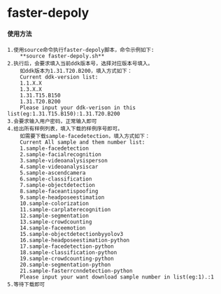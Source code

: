 # faster-depoly

#### 使用方法
    1.使用source命令执行faster-depoly脚本，命令示例如下:
        **source faster-depoly.sh**
    2.执行后，会要求填入当前ddk版本号，选择对应版本号填入。
        如ddk版本为1.31.T20.B200，填入方式如下：
        Current ddk-version list:
        1.1.X.X
        1.3.X.X
        1.31.T15.B150
        1.31.T20.B200
        Please input your ddk-verison in this list(eg:1.31.T15.B150):1.31.T20.B200
    3.会要求输入用户密码，正常输入即可
    4.给出所有样例列表，填入下载的样例序号即可。
        如需要下载sample-facedetection，填入方式如下：
        Current All sample and them number list:
        1.sample-facedetection
        2.sample-facialrecognition
        3.sample-videoanalysisperson
        4.sample-videoanalysiscar
        5.sample-ascendcamera
        6.sample-classification
        7.sample-objectdetection
        8.sample-faceantispoofing
        9.sample-headposeestimation
        10.sample-colorization
        11.sample-carplaterecognition
        12.sample-segmentation
        13.sample-crowdcounting
        14.sample-faceemotion
        15.sample-objectdetectionbyyolov3
        16.sample-headposeestimation-python
        17.sample-facedetection-python
        18.sample-classification-python
        19.sample-crowdcounting-python
        20.sample-segmentation-python
        21.sample-fasterrcnndetection-python
        Please input your want download sample number in list(eg:1).:1
    5.等待下载即可

